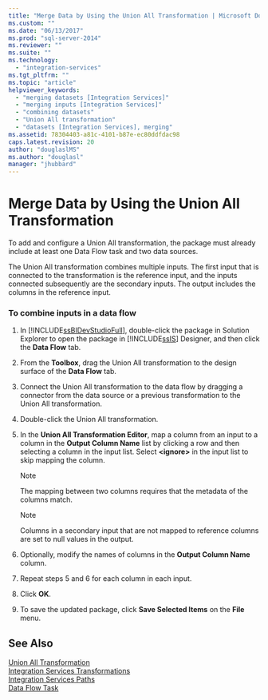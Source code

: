 ```yaml
---
title: "Merge Data by Using the Union All Transformation | Microsoft Docs"
ms.custom: ""
ms.date: "06/13/2017"
ms.prod: "sql-server-2014"
ms.reviewer: ""
ms.suite: ""
ms.technology: 
  - "integration-services"
ms.tgt_pltfrm: ""
ms.topic: "article"
helpviewer_keywords: 
  - "merging datasets [Integration Services]"
  - "merging inputs [Integration Services]"
  - "combining datasets"
  - "Union All transformation"
  - "datasets [Integration Services], merging"
ms.assetid: 78304403-a81c-4101-b87e-ec80ddfdac98
caps.latest.revision: 20
author: "douglaslMS"
ms.author: "douglasl"
manager: "jhubbard"
---
```

# Merge Data by Using the Union All Transformation
  To add and configure a Union All transformation, the package must already include at least one Data Flow task and two data sources.  
  
 The Union All transformation combines multiple inputs. The first input that is connected to the transformation is the reference input, and the inputs connected subsequently are the secondary inputs. The output includes the columns in the reference input.  
  
### To combine inputs in a data flow  
  
1.  In [!INCLUDE[ssBIDevStudioFull](../../includes/ssbidevstudiofull-md.md)], double-click the package in Solution Explorer to open the package in [!INCLUDE[ssIS](../../includes/ssis-md.md)] Designer, and then click the **Data Flow** tab.  
  
2.  From the **Toolbox**, drag the Union All transformation to the design surface of the **Data Flow** tab.  
  
3.  Connect the Union All transformation to the data flow by dragging a connector from the data source or a previous transformation to the Union All transformation.  
  
4.  Double-click the Union All transformation.  
  
5.  In the **Union All Transformation Editor**, map a column from an input to a column in the **Output Column Name** list by clicking a row and then selecting a column in the input list. Select **\<ignore>** in the input list to skip mapping the column.  
  
    > [!NOTE]  
    >  The mapping between two columns requires that the metadata of the columns match.  
  
    > [!NOTE]  
    >  Columns in a secondary input that are not mapped to reference columns are set to null values in the output.  
  
6.  Optionally, modify the names of columns in the **Output Column Name** column.  
  
7.  Repeat steps 5 and 6 for each column in each input.  
  
8.  Click **OK**.  
  
9. To save the updated package, click **Save Selected Items** on the **File** menu.  
  
## See Also  
 [Union All Transformation](../../2014/integration-services/union-all-transformation.md)   
 [Integration Services Transformations](../../2014/integration-services/integration-services-transformations.md)   
 [Integration Services Paths](../../2014/integration-services/integration-services-paths.md)   
 [Data Flow Task](../../2014/integration-services/data-flow-task.md)  
  
  
